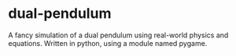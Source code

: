 # dual-pendulum
A fancy simulation of a dual pendulum using real-world physics and equations.
Written in python, using a module named pygame.
